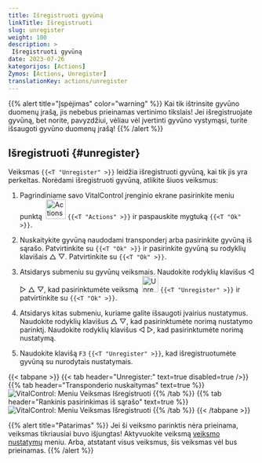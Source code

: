 ```yaml
---
title: Išregistruoti gyvūną
linkTitle: Išregistruoti
slug: unregister
weight: 100
description: >
 Išregistruoti gyvūną
date: 2023-07-26
kategorijos: [Actions]
Žymos: [Actions, Unregister]
translationKey: actions/unregister
---
```

{{% alert title="Įspėjimas" color="warning" %}}
Kai tik ištrinsite gyvūno duomenų įrašą, jis nebebus prieinamas vertinimo tikslais! Jei išregistruojate gyvūną, bet norite, pavyzdžiui, vėliau vėl įvertinti gyvūno vystymąsi, turite išsaugoti gyvūno duomenų įrašą!
{{% /alert %}}

## Išregistruoti {#unregister}

Veiksmas `{{<T "Unregister" >}}` leidžia išregistruoti gyvūną, kai tik jis yra perkeltas. Norėdami išregistruoti gyvūną, atlikite šiuos veiksmus:

1. Pagrindiniame savo VitalControl įrenginio ekrane pasirinkite meniu punktą &nbsp;<img src="/icons/actions.svg" width="40" align="bottom" alt="Actions" /> `{{<T "Actions" >}}` ir paspauskite mygtuką `{{<T "Ok" >}}`.

2. Nuskaitykite gyvūną naudodami transponderį arba pasirinkite gyvūną iš sąrašo. Patvirtinkite su `{{<T "Ok" >}}` ir pasirinkite gyvūną su rodyklių klavišais △ ▽. Patvirtinkite su `{{<T "Ok" >}}`.

3. Atsidarys submeniu su gyvūnų veiksmais. Naudokite rodyklių klavišus ◁ ▷ △ ▽, kad pasirinktumėte veiksmą &nbsp;<img src="/icons/actions/unregister.svg" width="33" align="bottom" alt="Unregister" /> `{{<T "Unregister" >}}` ir patvirtinkite su `{{<T "Ok" >}}`.

4. Atsidarys kitas submeniu, kuriame galite išsaugoti įvairius nustatymus. Naudokite rodyklių klavišus △ ▽, kad pasirinktumėte norimą nustatymo parinktį. Naudokite rodyklių klavišus ◁ ▷, kad pasirinktumėte norimą nustatymą.

5. Naudokite klavišą `F3` `{{<T "Unregister" >}}`, kad išregistruotumėte gyvūną su nurodytais nustatymais.

{{< tabpane >}}
{{< tab header="Unregister:" text=true disabled=true />}}
{{% tab header="Transponderio nuskaitymas" text=true %}}
![VitalControl: Meniu Veiksmas Išregistruoti](../images/unregister-scan.png "Išregistruoti gyvūną")
{{% /tab %}}
{{% tab header="Rankinis pasirinkimas iš sąrašo" text=true %}}
![VitalControl: Meniu Veiksmas Išregistruoti](../images/unregister.png "Išregistruoti gyvūną")
{{% /tab %}}
{{< /tabpane >}}


{{% alert title="Patarimas" %}}
Jei ši veiksmo parinktis nėra prieinama, veiksmas tikriausiai buvo išjungtas! Aktyvuokite veiksmą [veiksmo nustatymų](../setting/) meniu. Arba, atstatant visus veiksmus, šis veiksmas vėl bus prieinamas.
{{% /alert %}}
